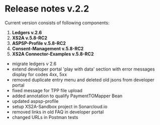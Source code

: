 # Release notes v.2.2

Current version consists of following components:
1. **Ledgers v.2.6**
2. **XS2A v.5.8-RC2**
3. **ASPSP-Profile v.5.8-RC2**
4. **Consent-Management v.5.8-RC2**
5. **XS2A Connector-Examples v.5.8-RC2**
 
- migrate ledgers v 2.6
- extend developer portal 'play with data' section with error messages display for codes 4xx, 5xx 
- removed duplicate entry menu and deleted old jsons from developer portal
- fixed message for TPP file upload
- added annotation to qualify PaymentTOMapper Bean
- updated aspsp-profile
- setup XS2A-Sandbox project in Sonarcloud.io
- removed links in old FAQ in developer portal
- changed URLs in Postman tests
